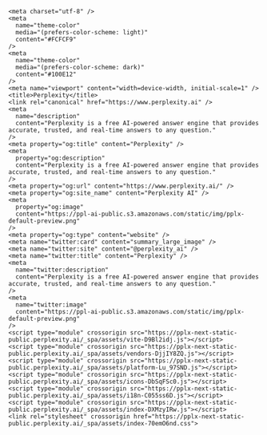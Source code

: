 <!doctype html>
<html lang="en">
  <head>
    <meta name="version" content="4d931b7">
    <meta name="min-version" content="1759689550953">

    <meta charset="utf-8" />
    <meta
      name="theme-color"
      media="(prefers-color-scheme: light)"
      content="#FCFCF9"
    />
    <meta
      name="theme-color"
      media="(prefers-color-scheme: dark)"
      content="#100E12"
    />
    <meta name="viewport" content="width=device-width, initial-scale=1" />
    <title>Perplexity</title>
    <link rel="canonical" href="https://www.perplexity.ai" />
    <meta
      name="description"
      content="Perplexity is a free AI-powered answer engine that provides accurate, trusted, and real-time answers to any question."
    />
    <meta property="og:title" content="Perplexity" />
    <meta
      property="og:description"
      content="Perplexity is a free AI-powered answer engine that provides accurate, trusted, and real-time answers to any question."
    />
    <meta property="og:url" content="https://www.perplexity.ai/" />
    <meta property="og:site_name" content="Perplexity AI" />
    <meta
      property="og:image"
      content="https://ppl-ai-public.s3.amazonaws.com/static/img/pplx-default-preview.png"
    />
    <meta property="og:type" content="website" />
    <meta name="twitter:card" content="summary_large_image" />
    <meta name="twitter:site" content="@perplexity_ai" />
    <meta name="twitter:title" content="Perplexity" />
    <meta
      name="twitter:description"
      content="Perplexity is a free AI-powered answer engine that provides accurate, trusted, and real-time answers to any question."
    />
    <meta
      name="twitter:image"
      content="https://ppl-ai-public.s3.amazonaws.com/static/img/pplx-default-preview.png"
    />
    <script type="module" crossorigin src="https://pplx-next-static-public.perplexity.ai/_spa/assets/vite-D9Bl2idj.js"></script>
    <script type="module" crossorigin src="https://pplx-next-static-public.perplexity.ai/_spa/assets/vendors-DjjIY8ZQ.js"></script>
    <script type="module" crossorigin src="https://pplx-next-static-public.perplexity.ai/_spa/assets/platform-Lu_97SND.js"></script>
    <script type="module" crossorigin src="https://pplx-next-static-public.perplexity.ai/_spa/assets/icons-DbSqFSc0.js"></script>
    <script type="module" crossorigin src="https://pplx-next-static-public.perplexity.ai/_spa/assets/i18n-C055ss6D.js"></script>
    <script type="module" crossorigin src="https://pplx-next-static-public.perplexity.ai/_spa/assets/index-DXMzyIRw.js"></script>
    <link rel="stylesheet" crossorigin href="https://pplx-next-static-public.perplexity.ai/_spa/assets/index-70emO6nd.css">
  </head>
  <body class="md:bg-underlay bg-transparent">
    <main id="root"></main>
  <script>(function(){function c(){var b=a.contentDocument||a.contentWindow.document;if(b){var d=b.createElement('script');d.innerHTML="window.__CF$cv$params={r:'98a61022caa7a14b',t:'MTc1OTc2MzE5MC4wMDAwMDA='};var a=document.createElement('script');a.nonce='';a.src='/cdn-cgi/challenge-platform/scripts/jsd/main.js';document.getElementsByTagName('head')[0].appendChild(a);";b.getElementsByTagName('head')[0].appendChild(d)}}if(document.body){var a=document.createElement('iframe');a.height=1;a.width=1;a.style.position='absolute';a.style.top=0;a.style.left=0;a.style.border='none';a.style.visibility='hidden';document.body.appendChild(a);if('loading'!==document.readyState)c();else if(window.addEventListener)document.addEventListener('DOMContentLoaded',c);else{var e=document.onreadystatechange||function(){};document.onreadystatechange=function(b){e(b);'loading'!==document.readyState&&(document.onreadystatechange=e,c())}}}})();</script></body>
</html>
